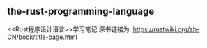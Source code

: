 ## the-rust-programming-language
<<Rust程序设计语言>>学习笔记
原书链接为: https://rustwiki.org/zh-CN/book/title-page.html
